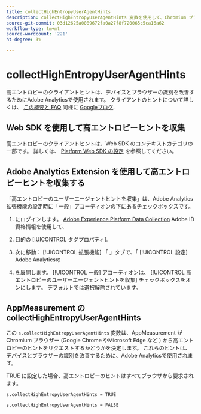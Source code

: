 ```yaml
---
title: collectHighEntropyUserAgentHints
description: collectHighEntropyUserAgentHints 変数を使用して、Chromium ブラウザー (Google Chrome やMicrosoft Edge など ) から高エントロピーヒントをAdobeがリクエストするかどうかを決定します。
source-git-commit: 03d12625a0089672fa0a27f8f720065c5ca16a62
workflow-type: tm+mt
source-wordcount: '221'
ht-degree: 3%

---
```



# collectHighEntropyUserAgentHints

高エントロピーのクライアントヒントは、デバイスとブラウザーの識別を改善するためにAdobe Analyticsで使用されます。 クライアントのヒントについて詳しくは、 [この概要と FAQ](/help/technotes/client-hints.md) 同様に [Googleブログ](https://web.dev/user-agent-client-hints/).

## Web SDK を使用して高エントロピーヒントを収集

高エントロピーのクライアントヒントは、Web SDK のコンテキストカテゴリの一部です。 詳しくは、 [Platform Web SDK の設定](https://experienceleague.adobe.com/docs/experience-platform/edge/fundamentals/configuring-the-sdk.html?lang=en) を参照してください。

## Adobe Analytics Extension を使用して高エントロピーヒントを収集する

「高エントロピーのユーザーエージェントヒントを収集」は、Adobe Analytics拡張機能の設定時に「一般」アコーディオンの下にあるチェックボックスです。

1. にログインします。 [Adobe Experience Platform Data Collection](https://experience.adobe.com/#/@adobepm/data-collection) Adobe ID 資格情報を使用して、

1. 目的の [!UICONTROL タグプロパティ].

1. 次に移動： [!UICONTROL 拡張機能] 「 」タブで、「 [!UICONTROL 設定] Adobe Analyticsの

1. を展開します。 [!UICONTROL 一般] アコーディオンは、 [!UICONTROL 高エントロピーのユーザーエージェントヒントを収集] チェックボックスをオンにします。 デフォルトでは選択解除されています。

## AppMeasurement の collectHighEntropyUserAgentHints

この `s.collectHighEntropyUserAgentHints` 変数は、AppMeasurement が Chromium ブラウザー (Google Chrome やMicrosoft Edge など ) から高エントロピーのヒントをリクエストするかどうかを決定します。 これらのヒントは、デバイスとブラウザーの識別を改善するために、Adobe Analyticsで使用されます。

TRUE に設定した場合、高エントロピーのヒントはすべてブラウザから要求されます。

`s.collectHighEntropyUserAgentHints = TRUE`

`s.collectHighEntropyUserAgentHints = FALSE`